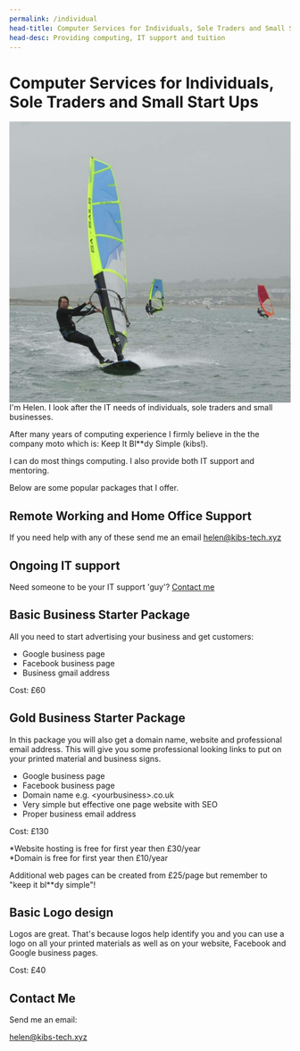 ```yaml
---
permalink: /individual
head-title: Computer Services for Individuals, Sole Traders and Small Start Ups
head-desc: Providing computing, IT support and tuition
---
```


# Computer Services for Individuals, Sole Traders and Small Start Ups

<img class="avatar" src="/avatar.jpg" style="float:left; margin-right:1.5rem" />
I'm Helen. I look after the
IT needs of individuals, sole traders and small 
businesses.

After many years of computing experience I 
firmly believe in the the company moto 
which is: Keep It Bl**dy Simple (kibs!).


I can do most things computing. I also
provide both IT support and mentoring. 


Below are some popular packages that I offer.

## Remote Working and Home Office Support
If you need help with any of these send 
me an email [helen@kibs-tech.xyz](mailto:helen@kibs-tech.xyz)



## Ongoing IT support
Need someone to be your IT support 'guy'? 
<a href="#contact">Contact me</a>


## Basic Business Starter Package
All you need to start advertising your business 
and get customers: 

 - Google business page 
 - Facebook business page
 - Business gmail address
 
Cost: £60

## Gold Business Starter Package
In this package you will also get a domain 
name, website and professional email address.
This will give you some professional looking
 links to put on your printed material and 
business signs.

- Google business page 
- Facebook business page
- Domain name e.g. &lt;yourbusiness&gt;.co.uk
- Very simple but effective one page website with SEO
- Proper business email address

Cost: £130

*Website hosting is free for first year then £30/year <br />
*Domain is free for first year then £10/year

Additional web pages can be created from 
£25/page but remember to "keep it bl**dy simple"!


## Basic Logo design
Logos are great. That's because logos help 
identify you and you can use a logo on all your
 printed materials as well as on your website,
 Facebook and Google business pages.

Cost: £40

## Contact Me
Send me an email:

helen@kibs-tech.xyz


